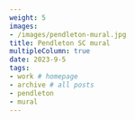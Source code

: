 ```yaml
---
weight: 5
images:
- /images/pendleton-mural.jpg
title: Pendleton SC mural
multipleColumn: true
date: 2023-9-5
tags:
- work # homepage
- archive # all posts
- pendleton
- mural
---
```



